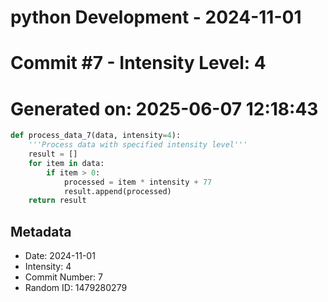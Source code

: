 ﻿# python Development - 2024-11-01
# Commit #7 - Intensity Level: 4
# Generated on: 2025-06-07 12:18:43
```python
def process_data_7(data, intensity=4):
    '''Process data with specified intensity level'''
    result = []
    for item in data:
        if item > 0:
            processed = item * intensity + 77
            result.append(processed)
    return result
```
## Metadata
- Date: 2024-11-01
- Intensity: 4
- Commit Number: 7
- Random ID: 1479280279
